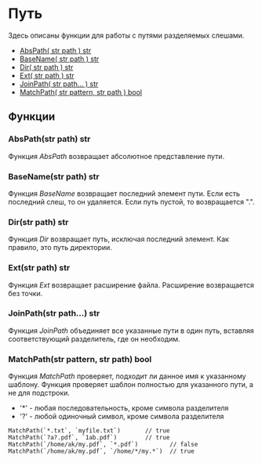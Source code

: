 # Путь

Здесь описаны функции для работы с путями разделяемых слешами.

* [AbsPath\( str path \) str](path.md#abspath-str-path-str)
* [BaseName\( str path \) str](path.md#basename-str-path-str)
* [Dir\( str path \) str](path.md#dir-str-path-str)
* [Ext\( str path \) str](path.md#ext-str-path-str)
* [JoinPath\( str path... \) str](path.md#joinpath-str-path-str)
* [MatchPath\( str pattern, str path \) bool](path.md#matchpath-str-pattern-str-path-bool)

## Функции

### AbsPath\(str path\) str

Функция _AbsPath_ возвращает абсолютное представление пути.

### BaseName\(str path\) str

Функция _BaseName_ возвращает последний элемент пути. Если есть последний слеш, то он удаляется. Если путь пустой, то возвращается ".".

### Dir\(str path\) str

Функция _Dir_ возвращает путь, исключая последний элемент. Как правило, это путь директории.

### Ext\(str path\) str

Функция _Ext_ возвращает расширение файла. Расширение возвращается без точки.

### JoinPath\(str path...\) str

Функция _JoinPath_ объединяет все указанные пути в один путь, вставляя соответствующий разделитель, где он необходим.

### MatchPath\(str pattern, str path\) bool

Функция _MatchPath_ проверяет, подходит ли данное имя к указанному шаблону. Функция проверяет шаблон полностью для указанного пути, а не для подстроки.

* '\*' - любая последовательность, кроме символа разделителя
* '?' - любой одиночный символ, кроме символа разделителя

```text
MatchPath(`*.txt`, `myfile.txt`)       // true
MatchPath(`?a?.pdf`, `1ab.pdf`)        // true
MatchPath(`/home/ak/my.pdf`, `*.pdf`)         // false
MatchPath(`/home/ak/my.pdf`, `/home/*/my.*`)  // true
```

